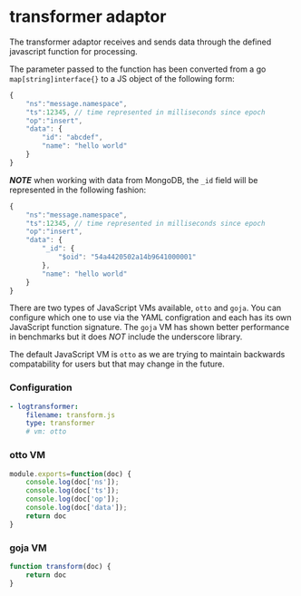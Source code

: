 # transformer adaptor

The transformer adaptor receives and sends data through the defined javascript function for processing.

The parameter passed to the function has been converted from a go `map[string]interface{}` to a JS object of the following form:

```javascript
{
    "ns":"message.namespace",
    "ts":12345, // time represented in milliseconds since epoch
    "op":"insert",
    "data": {
        "id": "abcdef",
        "name": "hello world"
    }
}
```

***NOTE*** when working with data from MongoDB, the `_id` field will be represented in the following fashion:

```javascript
{
    "ns":"message.namespace",
    "ts":12345, // time represented in milliseconds since epoch
    "op":"insert",
    "data": {
        "_id": {
            "$oid": "54a4420502a14b9641000001"
        },
        "name": "hello world"
    }
}
```

There are two types of JavaScript VMs available, `otto` and `goja`. You can configure which one to use via the YAML configration and each has its own JavaScript function signature. The `goja` VM has shown better performance in benchmarks but it does *NOT* include the underscore library.

The default JavaScript VM is `otto` as we are trying to maintain backwards compatability for users but that may change in the future.

### Configuration
```yaml
- logtransformer:
    filename: transform.js
    type: transformer
    # vm: otto
```

### otto VM
```javascript
module.exports=function(doc) {
    console.log(doc['ns']);
    console.log(doc['ts']);
    console.log(doc['op']);
    console.log(doc['data']);
    return doc
}
```

### goja VM
```javascript
function transform(doc) {
    return doc
}
```
